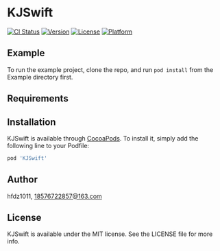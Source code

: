 # KJSwift

[![CI Status](https://img.shields.io/travis/hfdz1011/KJSwift.svg?style=flat)](https://travis-ci.org/hfdz1011/KJSwift)
[![Version](https://img.shields.io/cocoapods/v/KJSwift.svg?style=flat)](https://cocoapods.org/pods/KJSwift)
[![License](https://img.shields.io/cocoapods/l/KJSwift.svg?style=flat)](https://cocoapods.org/pods/KJSwift)
[![Platform](https://img.shields.io/cocoapods/p/KJSwift.svg?style=flat)](https://cocoapods.org/pods/KJSwift)

## Example

To run the example project, clone the repo, and run `pod install` from the Example directory first.

## Requirements

## Installation

KJSwift is available through [CocoaPods](https://cocoapods.org). To install
it, simply add the following line to your Podfile:

```ruby
pod 'KJSwift'
```

## Author

hfdz1011, 18576722857@163.com

## License

KJSwift is available under the MIT license. See the LICENSE file for more info.
